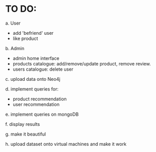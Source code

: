 # TO DO:

a. User
- add 'befriend' user
- like product

b. Admin
- admin home interface
- products catalogue: add/remove/update product, remove review.
- users catalogue: delete user

c. upload data onto Neo4j

d. implement queries for:
- product recommendation
- user recommendation
  
e. implement queries on mongoDB

f. display results

g. make it beautiful

h. upload dataset onto virtual machines and make it work
